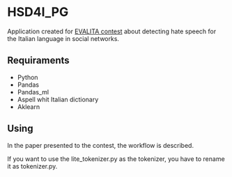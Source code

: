 # HSD4I_PG

Application created for [EVALITA contest](http://www.di.unito.it/~tutreeb/haspeede-evalita18/index.html) about detecting hate speech for the Italian language in social networks.

## Requiraments

* Python
* Pandas
* Pandas_ml
* Aspell whit Italian dictionary
* Aklearn

## Using

In the paper presented to the contest, the workflow is described.

If you want to use the lite_tokenizer.py as the tokenizer, you have to rename it as tokenizer.py.




